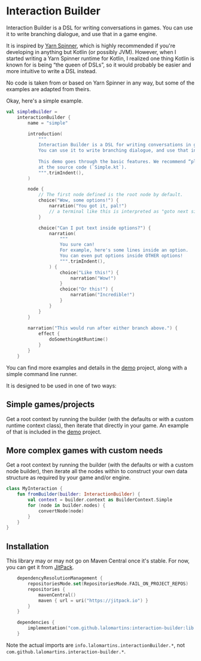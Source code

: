 # Interaction Builder

Interaction Builder is a DSL for writing conversations in games. You can use it to write branching dialogue, and use that in a game engine.

It is inspired by [Yarn Spinner](https://www.yarnspinner.dev/), which is highly recommended if you're developing in anything but Kotlin (or possibly JVM). However, when I started writing a Yarn Spinner runtime for Kotlin, I realized one thing Kotlin is known for is being “the queen of DSLs”, so it would probably be easier and more intuitive to write a DSL instead.

No code is taken from or based on Yarn Spinner in any way, but some of the examples are adapted from theirs.

Okay, here's a simple example.

```kotlin
val simpleBuilder =
    interactionBuilder {
        name = "simple"

        introduction(
            """
            Interaction Builder is a DSL for writing conversations in games.
            You can use it to write branching dialogue, and use that in a game engine.
            
            This demo goes through the basic features. We recommend “playing” it while looking
            at the source code (`Simple.kt`).
            """.trimIndent(),
        )

        node {
            // The first node defined is the root node by default.
            choice("Wow, some options!") {
                narration("You got it, pal!")
                // a terminal like this is interpreted as "goto next sibling/uncle node"
            }

            choice("Can I put text inside options?") {
                narration(
                    """
                    You sure can!
                    For example, here's some lines inside an option.
                    You can even put options inside OTHER options!
                    """.trimIndent(),
                ) {
                    choice("Like this!") {
                        narration("Wow!")
                    }
                    choice("Or this!") {
                        narration("Incredible!")
                    }
                }
            }
        }
        
        narration("This would run after either branch above.") {
            effect {
                doSomethingAtRuntime()
            }
        }
    }
```

You can find more examples and details in the [demo](demo/src/main/kotlin/info/lalomartins/games/interactionBuilder/demo) project, along with a simple command line runner.

It is designed to be used in one of two ways:

## Simple games/projects

Get a root context by running the builder (with the defaults or with a custom runtime context class), then iterate that directly in your game. An example of that is included in the [demo](demo/src/main/kotlin/info/lalomartins/games/interactionBuilder/demo/Runner.kt) project.

## More complex games with custom needs

Get a root context by running the builder (with the defaults or with a custom node builder), then iterate all the nodes within to construct your own data structure as required by your game and/or engine.

```kotlin
class MyInteraction {
    fun fromBuilder(builder: InteractionBuilder) {
        val context = builder.context as BuilderContext.Simple
        for (node in builder.nodes) {
            convertNode(node)
        }
    }
}
```

## Installation

This library may or may not go on Maven Central once it's stable. For now, you can get it from [JitPack](https://jitpack.io/#lalomartins/interaction-builder).

```kotlin
	dependencyResolutionManagement {
		repositoriesMode.set(RepositoriesMode.FAIL_ON_PROJECT_REPOS)
		repositories {
			mavenCentral()
			maven { url = uri("https://jitpack.io") }
		}
	}
```

```kotlin
    dependencies {
        implementation("com.github.lalomartins:interaction-builder:lib:0.1.0")
    }
```

Note the actual imports are `info.lalomartins.interactionBuilder.*`, not `com.github.lalomartins.interaction-builder.*`.
